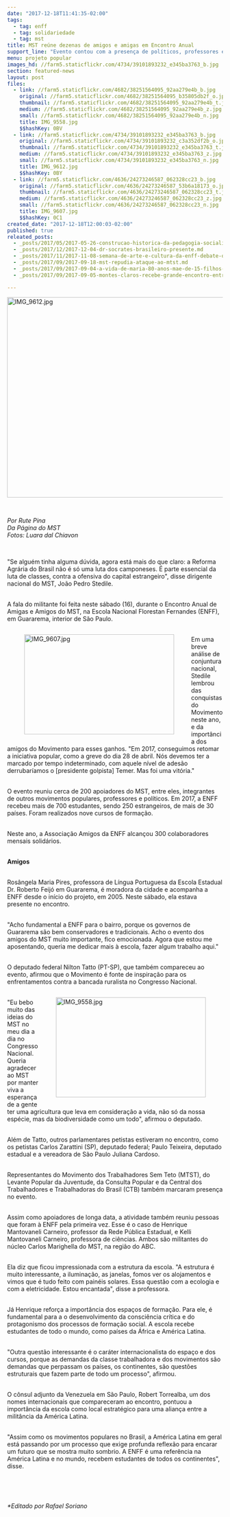 ```yaml
---
date: "2017-12-18T11:41:35-02:00"
tags:
  - tag: enff
  - tag: solidariedade
  - tag: mst
title: MST reúne dezenas de amigos e amigas em Encontro Anual
support_line: "Evento contou com a presença de políticos, professores e integrantes de movimentos populares."
menu: projeto popular
images_hd: //farm5.staticflickr.com/4734/39101893232_e345ba3763_b.jpg
section: featured-news
layout: post
files:
  - link: //farm5.staticflickr.com/4682/38251564095_92aa279e4b_b.jpg
    original: //farm5.staticflickr.com/4682/38251564095_b35805db2f_o.jpg
    thumbnail: //farm5.staticflickr.com/4682/38251564095_92aa279e4b_t.jpg
    medium: //farm5.staticflickr.com/4682/38251564095_92aa279e4b_z.jpg
    small: //farm5.staticflickr.com/4682/38251564095_92aa279e4b_n.jpg
    title: IMG_9558.jpg
    $$hashKey: 0BV
  - link: //farm5.staticflickr.com/4734/39101893232_e345ba3763_b.jpg
    original: //farm5.staticflickr.com/4734/39101893232_c3a352df2b_o.jpg
    thumbnail: //farm5.staticflickr.com/4734/39101893232_e345ba3763_t.jpg
    medium: //farm5.staticflickr.com/4734/39101893232_e345ba3763_z.jpg
    small: //farm5.staticflickr.com/4734/39101893232_e345ba3763_n.jpg
    title: IMG_9612.jpg
    $$hashKey: 0BY
  - link: //farm5.staticflickr.com/4636/24273246587_062328cc23_b.jpg
    original: //farm5.staticflickr.com/4636/24273246587_53b6a18173_o.jpg
    thumbnail: //farm5.staticflickr.com/4636/24273246587_062328cc23_t.jpg
    medium: //farm5.staticflickr.com/4636/24273246587_062328cc23_z.jpg
    small: //farm5.staticflickr.com/4636/24273246587_062328cc23_n.jpg
    title: IMG_9607.jpg
    $$hashKey: 0C1
created_date: "2017-12-18T12:00:03-02:00"
published: true
releated_posts:
  - _posts/2017/05/2017-05-26-construcao-historica-da-pedagogia-socialista-e-tema-de-seminario-na-escola-florestan-fernandes.md
  - _posts/2017/12/2017-12-04-dr-socrates-brasileiro-presente.md
  - _posts/2017/11/2017-11-08-semana-de-arte-e-cultura-da-enff-debate-o-papel-da-comunicacao-e-o-combate-ao-racismo.md
  - _posts/2017/09/2017-09-18-mst-repudia-ataque-ao-mtst.md
  - _posts/2017/09/2017-09-04-a-vida-de-maria-80-anos-mae-de-15-filhos-e-fundadora-do-mst-no-ceara.md
  - _posts/2017/09/2017-09-05-montes-claros-recebe-grande-encontro-entre-campo-e-cidade.md

---
```

<p><img alt="IMG_9612.jpg" height="467" src="//farm5.staticflickr.com/4734/39101893232_e345ba3763_b.jpg" width="700" /></p>

<p>&nbsp;</p>

<p><em>Por Rute Pina<br />
Da P&aacute;gina do MST<br />
Fotos: Luara dal Chiavon</em></p>

<p>&nbsp;</p>

<p>&quot;Se algu&eacute;m tinha alguma d&uacute;vida, agora est&aacute; mais do que claro: a Reforma Agr&aacute;ria do Brasil n&atilde;o &eacute; s&oacute; uma luta dos camponeses. &Eacute; parte essencial da luta de classes, contra a ofensiva do capital estrangeiro&quot;, disse dirigente nacional do MST, Jo&atilde;o Pedro Stedile.</p>

<p><br />
A fala do militante foi feita neste s&aacute;bado (16), durante o Encontro Anual de Amigas e Amigos do MST, na Escola Nacional Florestan Fernandes (ENFF), em Guararema, interior de S&atilde;o Paulo.</p>

<figure class="image" style="float:left"><img alt="IMG_9607.jpg" height="233" src="//farm5.staticflickr.com/4636/24273246587_062328cc23_b.jpg" width="350" />
<figcaption></figcaption>
</figure>

<p><br />
Em uma breve an&aacute;lise de conjuntura nacional, Stedile lembrou das conquistas do Movimento neste ano, e da import&acirc;ncia dos amigos do Movimento para esses ganhos. &quot;Em 2017, conseguimos retomar a iniciativa popular, como a greve do dia 28 de abril. N&oacute;s devemos ter a marcado por tempo indeterminado, com aquele n&iacute;vel de ades&atilde;o derrubar&iacute;amos o [presidente golpista] Temer. Mas foi uma vit&oacute;ria.&quot;</p>

<p><br />
O evento reuniu cerca de 200 apoiadores do MST, entre eles, integrantes de outros movimentos populares, professores e pol&iacute;ticos. Em 2017, a ENFF recebeu mais de 700 estudantes, sendo 250 estrangeiros, de mais de 30 pa&iacute;ses. Foram realizados nove cursos de forma&ccedil;&atilde;o.</p>

<p><br />
Neste ano, a Associa&ccedil;&atilde;o Amigos da ENFF alcan&ccedil;ou 300 colaboradores mensais solid&aacute;rios.</p>

<p><br />
<strong>Amigos</strong></p>

<p><br />
Ros&acirc;ngela Maria Pires, professora de L&iacute;ngua Portuguesa da Escola Estadual Dr. Roberto Feij&oacute; em Guararema, &eacute; moradora da cidade e acompanha a ENFF desde o in&iacute;cio do projeto, em 2005. Neste s&aacute;bado, ela estava presente no encontro.</p>

<p><br />
&quot;Acho fundamental a ENFF para o bairro, porque os governos de Guararema s&atilde;o bem conservadores e tradicionais. Acho o evento dos amigos do MST muito importante, fico emocionada. Agora que estou me aposentando, queria me dedicar mais &agrave; escola, fazer algum trabalho aqui.&quot;</p>

<p><br />
O deputado federal Nilton Tatto (PT-SP), que tamb&eacute;m compareceu ao evento, afirmou que o Movimento &eacute; fonte de inspira&ccedil;&atilde;o para os enfrentamentos contra a bancada ruralista no Congresso Nacional.</p>

<figure class="image" style="float:right"><img alt="IMG_9558.jpg" height="233" src="//farm5.staticflickr.com/4682/38251564095_92aa279e4b_b.jpg" width="350" />
<figcaption></figcaption>
</figure>

<p><br />
&quot;Eu bebo muito das ideias do MST no meu dia a dia no Congresso Nacional. Queria agradecer ao MST por manter viva a esperan&ccedil;a de a gente ter uma agricultura que leva em considera&ccedil;&atilde;o a vida, n&atilde;o s&oacute; da nossa esp&eacute;cie, mas da biodiversidade como um todo&quot;, afirmou o deputado.</p>

<p><br />
Al&eacute;m de Tatto, outros parlamentares petistas estiveram no encontro, como os petistas Carlos Zarattini (SP), deputado federal; Paulo Teixeira, deputado estadual e a vereadora de S&atilde;o Paulo Juliana Cardoso.</p>

<p><br />
Representantes do Movimento dos Trabalhadores Sem Teto (MTST), do Levante Popular da Juventude, da Consulta Popular e da Central dos Trabalhadores e Trabalhadoras do Brasil (CTB) tamb&eacute;m marcaram presen&ccedil;a no evento.</p>

<p><br />
Assim como apoiadores de longa data, a atividade tamb&eacute;m reuniu pessoas que foram &agrave; ENFF pela primeira vez. Esse &eacute; o caso de Henrique Mantovaneli Carneiro, professor da Rede P&uacute;blica Estadual, e Kelli Mantovaneli Carneiro, professora de ci&ecirc;ncias. Ambos s&atilde;o militantes do n&uacute;cleo Carlos Marighella do MST, na regi&atilde;o do ABC.</p>

<p><br />
Ela diz que ficou impressionada com a estrutura da escola. &quot;A estrutura &eacute; muito interessante, a ilumina&ccedil;&atilde;o, as janelas, fomos ver os alojamentos e vimos que &eacute; tudo feito com pain&eacute;is solares. Essa quest&atilde;o com a ecologia e com a eletricidade. Estou encantada&quot;, disse a professora.</p>

<p><br />
J&aacute; Henrique refor&ccedil;a a import&acirc;ncia dos espa&ccedil;os de forma&ccedil;&atilde;o. Para ele, &eacute; fundamental para a o desenvolvimento da consci&ecirc;ncia cr&iacute;tica e do protagonismo dos processos de forma&ccedil;&atilde;o social. A escola recebe estudantes de todo o mundo, como pa&iacute;ses da &Aacute;frica e Am&eacute;rica Latina.</p>

<p><br />
&quot;Outra quest&atilde;o interessante &eacute; o car&aacute;ter internacionalista do espa&ccedil;o e dos cursos, porque as demandas da classe trabalhadora e dos movimentos s&atilde;o demandas que perpassam os pa&iacute;ses, os continentes, s&atilde;o quest&otilde;es estruturais que fazem parte de todo um processo&quot;, afirmou.</p>

<p><br />
O c&ocirc;nsul adjunto da Venezuela em S&atilde;o Paulo, Robert Torrealba, um dos nomes internacionais que compareceram ao encontro, pontuou a import&acirc;ncia da escola como local estrat&eacute;gico para uma alian&ccedil;a entre a milit&acirc;ncia da Am&eacute;rica Latina.</p>

<p><br />
&quot;Assim como os movimentos populares no Brasil, a Am&eacute;rica Latina em geral est&aacute; passando por um processo que exige profunda reflex&atilde;o para encarar um futuro que se mostra muito sombrio. A ENFF &eacute; uma refer&ecirc;ncia na Am&eacute;rica Latina e no mundo, recebem estudantes de todos os continentes&quot;, disse.</p>

<p>&nbsp;</p>

<p>&nbsp;</p>

<p><em>*Editado por Rafael Soriano</em></p>
